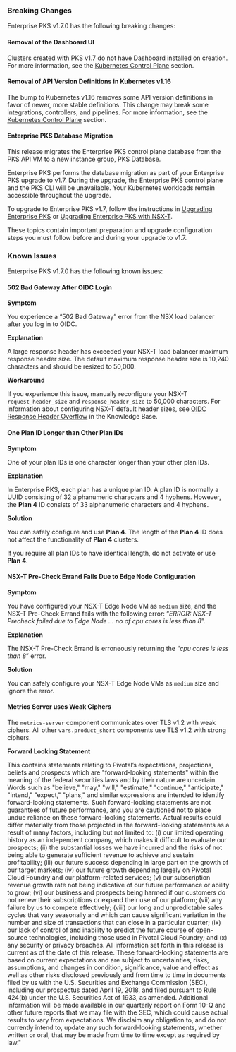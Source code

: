### Breaking Changes

Enterprise PKS v1.7.0 has the following breaking changes:


#### **Removal of the Dashboard UI**

Clusters created with PKS v1.7 do not have Dashboard installed on creation. For more information, see the [Kubernetes Control Plane](https://docs-pcf-staging.cfapps.io/pks/1-7/release-notes.html#1-7-0-bosh-lifecycle) section.


#### **Removal of API Version Definitions in Kubernetes v1.16**

The bump to Kubernetes v1.16 removes some API version definitions in favor of newer, more stable definitions. This change may break some integrations, controllers, and pipelines. For more information, see the [Kubernetes Control Plane](https://docs-pcf-staging.cfapps.io/pks/1-7/release-notes.html#1-7-0-bosh-lifecycle) section.


#### **Enterprise PKS Database Migration**

This release migrates the Enterprise PKS control plane database from the PKS API VM to a new instance group, PKS Database.

Enterprise PKS performs the database migration as part of your Enterprise PKS upgrade to v1.7. During the upgrade, the Enterprise PKS control plane and the PKS CLI will be unavailable. Your Kubernetes workloads remain accessible throughout the upgrade.

To upgrade to Enterprise PKS v1.7, follow the instructions in [Upgrading Enterprise PKS](https://docs-pcf-staging.cfapps.io/pks/1-7/upgrade-pks.html) or [Upgrading Enterprise PKS with NSX-T](https://docs-pcf-staging.cfapps.io/pks/1-7/upgrade-pks-nsxt.html).

These topics contain important preparation and upgrade configuration steps you must follow before and during your upgrade to v1.7.


### Known Issues

Enterprise PKS v1.7.0 has the following known issues:


#### 502 Bad Gateway After OIDC Login

**Symptom**

You experience a “502 Bad Gateway” error from the NSX load balancer after you log in to OIDC.

**Explanation**

A large response header has exceeded your NSX-T load balancer maximum response header size. The default maximum response header size is 10,240 characters and should be resized to 50,000.

**Workaround**

If you experience this issue, manually reconfigure your NSX-T `request_header_size` and `response_header_size` to 50,000 characters. For information about configuring NSX-T default header sizes, see [OIDC Response Header Overflow](https://community.pivotal.io/s/article/OIDC-Response-Header-overflow) in the Knowledge Base.


#### One Plan ID Longer than Other Plan IDs

**Symptom**

One of your plan IDs is one character longer than your other plan IDs.

**Explanation**

In Enterprise PKS, each plan has a unique plan ID. A plan ID is normally a UUID consisting of 32 alphanumeric characters and 4 hyphens. However, the **Plan 4** ID consists of 33 alphanumeric characters and 4 hyphens.

**Solution**

You can safely configure and use **Plan 4**. The length of the **Plan 4** ID does not affect the functionality of **Plan 4** clusters.

If you require all plan IDs to have identical length, do not activate or use **Plan 4**.


#### NSX-T Pre-Check Errand Fails Due to Edge Node Configuration

**Symptom**

You have configured your NSX-T Edge Node VM as `medium` size, and the NSX-T Pre-Check Errand fails with the following error: “_ERROR: NSX-T Precheck failed due to Edge Node … no of cpu cores is less than 8_”.

**Explanation**

The NSX-T Pre-Check Errand is erroneously returning the “_cpu cores is less than 8_” error.

**Solution**

You can safely configure your NSX-T Edge Node VMs as `medium` size and ignore the error.


#### Metrics Server uses Weak Ciphers

The `metrics-server` component communicates over TLS v1.2 with weak ciphers. All other `vars.product_short` components use TLS v1.2 with strong ciphers.

**Forward Looking Statement**

<span class="fwd-looking-stmt">
This contains statements relating to Pivotal’s expectations, projections, beliefs and prospects which are "forward-looking statements" within the meaning of the federal securities laws and by their nature are uncertain. Words such as "believe," "may," "will," "estimate," "continue," "anticipate," "intend," "expect," "plans," and similar expressions are intended to identify forward-looking statements. Such forward-looking statements are not guarantees of future performance, and you are cautioned not to place undue reliance on these forward-looking statements. Actual results could differ materially from those projected in the forward-looking statements as a result of many factors, including but not limited to: (i) our limited operating history as an independent company, which makes it difficult to evaluate our prospects; (ii) the substantial losses we have incurred and the risks of not being able to generate sufficient revenue to achieve and sustain profitability; (iii) our future success depending in large part on the growth of our target markets; (iv) our future growth depending largely on Pivotal Cloud Foundry and our platform-related services; (v) our subscription revenue growth rate not being indicative of our future performance or ability to grow; (vi) our business and prospects being harmed if our customers do not renew their subscriptions or expand their use of our platform; (vii) any failure by us to compete effectively; (viii) our long and unpredictable sales cycles that vary seasonally and which can cause significant variation in the number and size of transactions that can close in a particular quarter; (ix) our lack of control of and inability to predict the future course of open-source technologies, including those used in Pivotal Cloud Foundry; and (x) any security or privacy breaches. All information set forth in this release is current as of the date of this release. These forward-looking statements are based on current expectations and are subject to uncertainties, risks, assumptions, and changes in condition, significance, value and effect as well as other risks disclosed previously and from time to time in documents filed by us with the U.S. Securities and Exchange Commission (SEC), including our prospectus dated April 19, 2018, and filed pursuant to Rule 424(b) under the U.S. Securities Act of 1933, as amended. Additional information will be made available in our quarterly report on Form 10-Q and other future reports that we may file with the SEC, which could cause actual results to vary from expectations. We disclaim any obligation to, and do not currently intend to, update any such forward-looking statements, whether written or oral, that may be made from time to time except as required by law."
</span>
